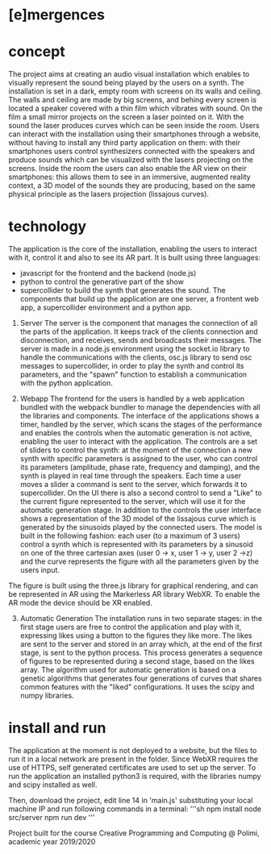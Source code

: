 # [e]mergences

# concept 
The project aims at creating an audio visual installation which enables to visually represent the sound being played by the users on a synth. 
The installation is set in a dark, empty room with screens on its walls and ceiling. The walls and ceiling are made by big screens, and behing every screen is located a speaker covered with a thin film which vibrates with sound. On the film a small mirror projects on the screen a laser pointed on it. With the sound the laser produces curves which can be seen inside the room.
Users can interact with the installation using their smartphones through a website, without having to install any third party application on them: with their smartphones users control synthesizers connected with the speakers and produce sounds which can be visualized with the lasers projecting on the screens.
Inside the room the users can also enable the AR view on their smartphones: this allows them to see in an immersive, augmented reality context, a 3D model of the sounds they are producing, based on the same physical principle as the lasers projection (lissajous curves).

# technology
The application is the core of the installation, enabling the users to interact with it, control it and also to see its AR part. 
It is built using three languages: 
- javascript for the frontend and the backend (node.js)
- python to control the generative part of the show
- supercollider to build the synth that generates the sound.
The components that build up the application are one server, a frontent web app, a supercollider environment and a python app.

1. Server
The server is the component that manages the connection of all the parts of the application. It keeps track of the clients connection and disconnection, and receives, sends and broadcasts their messages. The server is made in a node.js environment using the socket.io library to handle the communications with the clients, osc.js library to send osc messages to supercollider, in order to play the synth and control its parameters, and the "spawn" function to establish a communication with the python application.

2. Webapp
The frontend for the users is handled by a web application bundled with the webpack bundler to manage the dependencies with all the libraries and components. The interface of the applications shows a timer, handled by the server, which scans the stages of the performance and enables the controls when the automatic generation is not active, enabling the user to interact with the application. The controls are a set of sliders to control the synth: at the moment of the connection a new synth with specific parameters is assigned to the user, who can control its parameters (amplitude, phase rate, frequency and damping), and the synth is played in real time through the speakers. Each time a user moves a slider a command is sent to the server, which forwards it to supercollider. On the UI there is also a second control to send a "Like" to the current figure represented to the server, which will use it for the automatic generation stage. In addition to the controls the user interface shows a representation of the 3D model of the lissajous curve which is generated by the sinusoids played by the connected users. The model is built in the following fashion: each user (to a maximum of 3 users) control a synth which is represented with its parameters by a sinusoid on one of the three cartesian axes (user 0 -> x, user 1 -> y, user 2 ->z) and the curve represents the figure with all the parameters given by the users input.

The figure is built using the three.js library for graphical rendering, and can be represented in AR using the Markerless AR library WebXR. To enable the AR mode the device should be XR enabled.

3. Automatic Generation
The installation runs in two separate stages: in the first stage users are free to control the application and play with it, expressing likes using a button to the figures they like more. The likes are sent to the server and stored in an array which, at the end of the first stage, is sent to the python process. This process generates a sequence of figures to be represented during a second stage, based on the likes array. The algorithm used for automatic generation is based on a genetic algorithms that generates four generations of curves that shares common features with the "liked" configurations. It uses the scipy and numpy libraries.

# install and run 
The application at the moment is not deployed to a website, but the files to run it in a local network are present in the folder. Since WebXR requires the use of HTTPS, self generated certificates are used to set up the server. To run the application an installed python3 is required, with the libraries numpy and scipy installed as well. 

Then, download the project, edit line 14 in 'main.js' substituting your local machine IP and run following commands in a terminal:
'''sh
npm install
node src/server
npm run dev
'''

Project built for the course Creative Programming and Computing @ Polimi, academic year 2019/2020